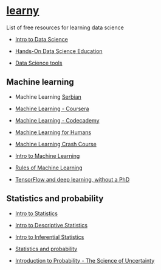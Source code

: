 # [learny](../)

List of free resources for learning data science

- [Intro to Data Science](https://www.udacity.com/course/intro-to-data-science--ud359)

- [Hands-On Data Science Education](https://www.kaggle.com/learn/overview)

- [Data Science tools](https://www.codecademy.com/beta-catalog/subject/data-science)

## Machine learning

- Machine Learning [Serbian](http://ml.matf.bg.ac.rs/readings/ml.pdf)

- [Machine Learning - Coursera](https://www.coursera.org/learn/machine-learning)

- [Machine Learning - Codecademy](https://www.codecademy.com/learn/machine-learning)

- [Machine Learning for Humans](https://medium.com/machine-learning-for-humans/why-machine-learning-matters-6164faf1df12)

- [Machine Learning Crash Course](https://developers.google.com/machine-learning/crash-course/)

- [Intro to Machine Learning](https://classroom.udacity.com/courses/ud120)

- [Rules of Machine Learning](https://developers.google.com/machine-learning/guides/rules-of-ml/)

- [TensorFlow and deep learning, without a PhD](https://codelabs.developers.google.com/codelabs/cloud-tensorflow-mnist/#0)

## Statistics and probability

- [Intro to Statistics](https://www.udacity.com/course/intro-to-statistics--st101)

- [Intro to Descriptive Statistics](https://www.udacity.com/course/intro-to-descriptive-statistics--ud827)

- [Intro to Inferential Statistics](https://www.udacity.com/course/intro-to-inferential-statistics--ud201)

- [Statistics and probability](https://www.khanacademy.org/math/statistics-probability)

- [Introduction to Probability - The Science of Uncertainty](https://www.edx.org/course/introduction-probability-science-mitx-6-041x-2)
